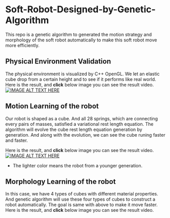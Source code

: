 # Soft-Robot-Designed-by-Genetic-Algorithm

This repo is a genetic algorithm to generated the motion strategy and morphology of the soft robot automatically to make this soft robot move more efficiently.

## Physical Environment Validation
The physical environment is visualized by C++ OpenGL. We let an elastic cube drop from a certain height and to see if it performs like real world.
Here is the result, and **click** below image you can see the result video.
[![IMAGE ALT TEXT HERE](https://img.youtube.com/vi/_9c0Z--fuME/0.jpg)](https://www.youtube.com/watch?v=_9c0Z--fuME)

## Motion Learning of the robot
Our robot is shaped as a cube. And all 28 springs, which are connecting every pairs of masses, satisfied a variational rest length equation.
The algorithm will evolve the cube rest length equation generation by generation. And along with the evolution, we can see the cube runing faster and faster.

Here is the result, and **click** below image you can see the result video.
[![IMAGE ALT TEXT HERE](https://img.youtube.com/vi/4de_eXFRPHQ/0.jpg)](https://www.youtube.com/watch?v=4de_eXFRPHQ)
* The lighter color means the robot from a younger generation.

## Morphology Learning of the robot
In this case, we have 4 types of cubes with different material properties. And genetic algorithm will use these four types of cubes to construct a robot automatically. The goal is same with above to make it move faster.
Here is the result, and **click** below image you can see the result video.

